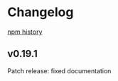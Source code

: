 # Changelog

[npm history][1]

[1]: https://www.npmjs.com/package/nodejs-pubsub?activeTab=versions

## v0.19.1

Patch release: fixed documentation

